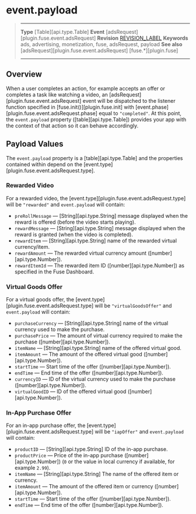 # event.payload

> --------------------- ------------------------------------------------------------------------------------------
> __Type__              [Table][api.type.Table]
> __Event__             [adsRequest][plugin.fuse.event.adsRequest]
> __Revision__          [REVISION_LABEL](REVISION_URL)
> __Keywords__          ads, advertising, monetization, fuse, adsRequest, payload
> __See also__			[adsRequest][plugin.fuse.event.adsRequest]
>						[fuse.*][plugin.fuse]
> --------------------- ------------------------------------------------------------------------------------------

## Overview

When a user completes an action, for example accepts an offer or completes a task like watching a video, an [adsRequest][plugin.fuse.event.adsRequest] event will be dispatched to the listener function specified in [fuse.init()][plugin.fuse.init] with [event.phase][plugin.fuse.event.adsRequest.phase] equal to `"completed"`. At this point, the `event.payload` property ([table][api.type.Table]) provides your app with the context of that action so it can behave accordingly.

## Payload Values

The `event.payload` property is a [table][api.type.Table] and the properties contained within depend on the [event.type][plugin.fuse.event.adsRequest.type].

### Rewarded Video

For a rewarded video, the [event.type][plugin.fuse.event.adsRequest.type] will be `"rewarded"` and `event.payload` will contain:

* `preRollMessage` — [String][api.type.String] message displayed when the reward is offered (before the video starts playing).
* `rewardMessage` — [String][api.type.String] message displayed when the reward is granted (when the video is completed).
* `rewardItem` — [String][api.type.String] name of the rewarded virtual currency/item.
* `rewardAmount` — The rewarded virtual currency amount \([number][api.type.Number]\).
* `rewardItemId` — The rewarded item ID \([number][api.type.Number]\) as specified in the Fuse Dashboard.

### Virtual Goods Offer

For a virtual goods offer, the [event.type][plugin.fuse.event.adsRequest.type] will be `"virtualGoodsOffer"` and `event.payload` will contain:

* `purchaseCurrency` — [String][api.type.String] name of the virtual currency used to make the purchase.
* `purchasePrice` — The amount of virtual currency required to make the purchase \([number][api.type.Number]\).
* `itemName` — [String][api.type.String] name of the offered virtual good.
* `itemAmount` — The amount of the offered virtual good \([number][api.type.Number]\).
* `startTime` — Start time of the offer \([number][api.type.Number]\).
* `endTime` — End time of the offer \([number][api.type.Number]\).
* `currencyID` — ID of the virtual currency used to make the purchase \([number][api.type.Number]\).
* `virtualGoodID` — ID of the offered virtual good \([number][api.type.Number]\).

### In-App Purchase Offer

For an in-app purchase offer, the [event.type][plugin.fuse.event.adsRequest.type] will be `"iapOffer"` and `event.payload` will contain:

* `productID` — [String][api.type.String] ID of the in-app purchase.
* `productPrice` — Price of the in-app purchase \([number][api.type.Number]\) (`0` or the value in local currency if available, for example `2.99`).
* `itemName` — [String][api.type.String] The name of the offered item or currency.
* `itemAmount` — The amount of the offered item or currency \([number][api.type.Number]\).
* `startTime` — Start time of the offer \([number][api.type.Number]\).
* `endTime` — End time of the offer \([number][api.type.Number]\).
